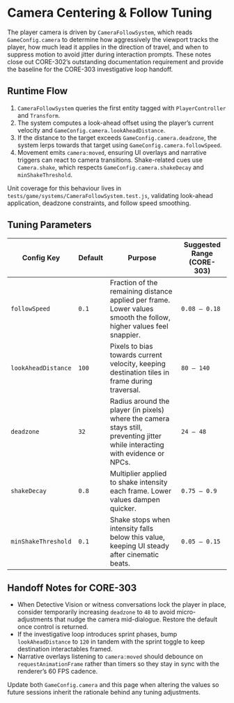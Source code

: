 # Camera Centering & Follow Tuning

The player camera is driven by `CameraFollowSystem`, which reads `GameConfig.camera` to determine how aggressively the viewport tracks the player, how much lead it applies in the direction of travel, and when to suppress motion to avoid jitter during interaction prompts. These notes close out CORE-302’s outstanding documentation requirement and provide the baseline for the CORE-303 investigative loop handoff.

## Runtime Flow

1. `CameraFollowSystem` queries the first entity tagged with `PlayerController` and `Transform`.
2. The system computes a look-ahead offset using the player’s current velocity and `GameConfig.camera.lookAheadDistance`.
3. If the distance to the target exceeds `GameConfig.camera.deadzone`, the system lerps towards that target using `GameConfig.camera.followSpeed`.
4. Movement emits `camera:moved`, ensuring UI overlays and narrative triggers can react to camera transitions. Shake-related cues use `Camera.shake`, which respects `GameConfig.camera.shakeDecay` and `minShakeThreshold`.

Unit coverage for this behaviour lives in `tests/game/systems/CameraFollowSystem.test.js`, validating look-ahead application, deadzone constraints, and follow speed smoothing.

## Tuning Parameters

| Config Key | Default | Purpose | Suggested Range (CORE-303) |
|------------|---------|---------|-----------------------------|
| `followSpeed` | `0.1` | Fraction of the remaining distance applied per frame. Lower values smooth the follow, higher values feel snappier. | `0.08 – 0.18` |
| `lookAheadDistance` | `100` | Pixels to bias towards current velocity, keeping destination tiles in frame during traversal. | `80 – 140` |
| `deadzone` | `32` | Radius around the player (in pixels) where the camera stays still, preventing jitter while interacting with evidence or NPCs. | `24 – 48` |
| `shakeDecay` | `0.8` | Multiplier applied to shake intensity each frame. Lower values dampen quicker. | `0.75 – 0.9` |
| `minShakeThreshold` | `0.1` | Shake stops when intensity falls below this value, keeping UI steady after cinematic beats. | `0.05 – 0.15` |

## Handoff Notes for CORE-303

- When Detective Vision or witness conversations lock the player in place, consider temporarily increasing `deadzone` to `48` to avoid micro-adjustments that nudge the camera mid-dialogue. Restore the default once control is returned.
- If the investigative loop introduces sprint phases, bump `lookAheadDistance` to `120` in tandem with the sprint toggle to keep destination interactables framed.
- Narrative overlays listening to `camera:moved` should debounce on `requestAnimationFrame` rather than timers so they stay in sync with the renderer’s 60 FPS cadence.

Update both `GameConfig.camera` and this page when altering the values so future sessions inherit the rationale behind any tuning adjustments.
